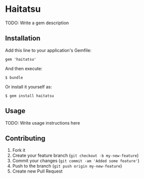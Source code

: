 # Haitatsu

TODO: Write a gem description

## Installation

Add this line to your application's Gemfile:

    gem 'haitatsu'

And then execute:

    $ bundle

Or install it yourself as:

    $ gem install haitatsu

## Usage

TODO: Write usage instructions here

## Contributing

1. Fork it
2. Create your feature branch (`git checkout -b my-new-feature`)
3. Commit your changes (`git commit -am 'Added some feature'`)
4. Push to the branch (`git push origin my-new-feature`)
5. Create new Pull Request
